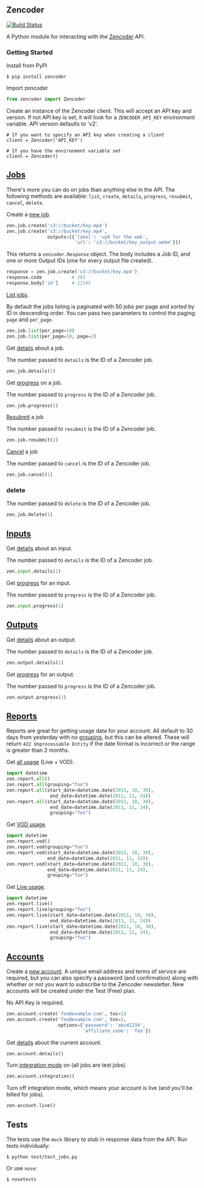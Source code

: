 Zencoder
----

[![Build Status](https://travis-ci.org/zencoder/zencoder-py.png?branch=master)](https://travis-ci.org/zencoder/zencoder-py)

A Python module for interacting with the [Zencoder](http://zencoder.com) API.

### Getting Started

Install from PyPI

    $ pip install zencoder

Import zencoder

```python
from zencoder import Zencoder
```

Create an instance of the Zencoder client. This will accept an API key and version. If not API key is set, it will look for a `ZENCODER_API_KEY` environment variable. API version defaults to 'v2'.

    # If you want to specify an API key when creating a client
    client = Zencoder('API_KEY')

    # If you have the environment variable set
    client = Zencoder()

## [Jobs](https://app.zencoder.com/docs/api/jobs)

There's more you can do on jobs than anything else in the API. The following methods are available: `list`, `create`, `details`, `progress`, `resubmit`, `cancel`, `delete`.

Create a [new job](https://app.zencoder.com/docs/api/jobs/create).

```python
zen.job.create('s3://bucket/key.mp4')
zen.job.create('s3://bucket/key.mp4',
               outputs=[{'label': 'vp8 for the web',
                         'url': 's3://bucket/key_output.webm'}])
```

This returns a `zencoder.Response` object. The body includes a Job ID, and one or more Output IDs (one for every output file created).

```python
response = zen.job.create('s3://bucket/key.mp4')
response.code           # 201
response.body['id']     # 12345
```

[List jobs](https://app.zencoder.com/docs/api/jobs/list).

By default the jobs listing is paginated with 50 jobs per page and sorted by ID in descending order. You can pass two parameters to control the paging: `page` and `per_page`.

```python
zen.job.list(per_page=10)
zen.job.list(per_page=10, page=2)
```

Get [details](https://app.zencoder.com/docs/api/jobs/show) about a job.

The number passed to `details` is the ID of a Zencoder job.

```python
zen.job.details(1)
```

Get [progress](https://app.zencoder.com/docs/api/jobs/progress) on a job.

The number passed to `progress` is the ID of a Zencoder job.

```python
zen.job.progress(1)
```

[Resubmit](https://app.zencoder.com/docs/api/jobs/resubmit) a job

The number passed to `resubmit` is the ID of a Zencoder job.

```python
zen.job.resubmit(1)
```

[Cancel](https://app.zencoder.com/docs/api/jobs/cancel) a job

The number passed to `cancel` is the ID of a Zencoder job.

```python
zen.job.cancel(1)
```

### delete

The number passed to `delete` is the ID of a Zencoder job.

```python
zen.job.delete(1)
```

## [Inputs](https://app.zencoder.com/docs/api/inputs)

Get [details](https://app.zencoder.com/docs/api/inputs/show) about an input.

The number passed to `details` is the ID of a Zencoder job.

```python
zen.input.details(1)
```

Get [progress](https://app.zencoder.com/docs/api/inputs/progress) for an input.

The number passed to `progress` is the ID of a Zencoder job.

```python
zen.input.progress(1)
```

## [Outputs](https://app.zencoder.com/docs/api/outputs)

Get [details](https://app.zencoder.com/docs/api/outputs/show) about an output.

The number passed to `details` is the ID of a Zencoder job.

```python
zen.output.details(1)
```

Get [progress](https://app.zencoder.com/docs/api/outputs/progress) for an output.

The number passed to `progress` is the ID of a Zencoder job.

```python
zen.output.progress(1)
```

## [Reports](https://app.zencoder.com/docs/api/reports)

Reports are great for getting usage data for your account. All default to 30 days from yesterday with no [grouping](https://app.zencoder.com/docs/api/encoding/job/grouping), but this can be altered. These will return `422 Unprocessable Entity` if the date format is incorrect or the range is greater than 2 months. 

Get [all usage](https://app.zencoder.com/docs/api/reports/all) (Live + VOD).

```python
import datetime
zen.report.all()
zen.report.all(grouping="foo")
zen.report.all(start_date=datetime.date(2011, 10, 30),
                end_date=datetime.date(2011, 11, 24))
zen.report.all(start_date=datetime.date(2011, 10, 30),
                end_date=datetime.date(2011, 11, 24),
                grouping="foo")
```

Get [VOD usage](https://app.zencoder.com/docs/api/reports/vod).

```python
import datetime
zen.report.vod()
zen.report.vod(grouping="foo")
zen.report.vod(start_date=datetime.date(2011, 10, 30),
               end_date=datetime.date(2011, 11, 24))
zen.report.vod(start_date=datetime.date(2011, 10, 30),
               end_date=datetime.date(2011, 11, 24),
               grouping="foo")
```

Get [Live usage](https://app.zencoder.com/docs/api/reports/live).

```python
import datetime
zen.report.live()
zen.report.live(grouping="foo")
zen.report.live(start_date=datetime.date(2011, 10, 30),
                end_date=datetime.date(2011, 11, 24))
zen.report.live(start_date=datetime.date(2011, 10, 30),
                end_date=datetime.date(2011, 11, 24),
                grouping="foo")
```

## [Accounts](https://app.zencoder.com/docs/api/accounts)

Create a [new account](https://app.zencoder.com/docs/api/accounts/create). A unique email address and terms of service are required, but you can also specify a password (and confirmation) along with whether or not you want to subscribe to the Zencoder newsletter. New accounts will be created under the Test (Free) plan.

No API Key is required.

```python
zen.account.create('foo@example.com', tos=1)
zen.account.create('foo@example.com', tos=1,
                   options={'password': 'abcd1234',
                            'affiliate_code': 'foo'})
```

Get [details](https://app.zencoder.com/docs/api/accounts/show) about the current account.

```python
zen.account.details()
```

Turn [integration mode](https://app.zencoder.com/docs/api/accounts/integration) on (all jobs are test jobs).

```python
zen.account.integration()
```

Turn off integration mode, which means your account is live (and you'll be billed for jobs).

```python
zen.account.live()
```
## Tests

The tests use the `mock` library to stub in response data from the API. Run tests individually:

    $ python test/test_jobs.py

Or use `nose`:

    $ nosetests

